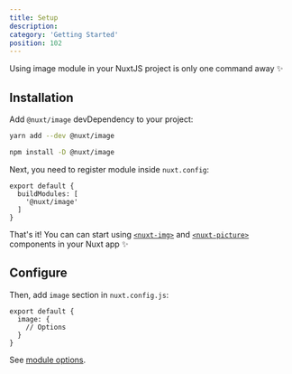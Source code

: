 ```yaml
---
title: Setup
description:
category: 'Getting Started'
position: 102
---
```


Using image module in your NuxtJS project is only one command away ✨

## Installation

Add `@nuxt/image` devDependency to your project:

<code-group>
  <code-block label="Yarn" active>

  ```bash
  yarn add --dev @nuxt/image
  ```

  </code-block>
  <code-block label="NPM">

  ```bash
  npm install -D @nuxt/image
  ```

  </code-block>
</code-group>


Next, you need to register module inside `nuxt.config`:

```js{}[nuxt.config.js]
export default {
  buildModules: [
    '@nuxt/image'
  ]
}
```

<alert type="success">

That's it! You can can start using [`<nuxt-img>`](/nuxt-img) and [`<nuxt-picture>`](/nuxt-picture) components in your Nuxt app ✨

</alert>

## Configure

Then, add `image` section in `nuxt.config.js`:

```js[nuxt.config.js]
export default {
  image: {
    // Options
  }
}
```

See [module options](/api/options).
